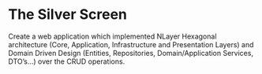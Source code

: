 # The Silver Screen
Create a web application which implemented NLayer Hexagonal architecture (Core, Application, Infrastructure and Presentation Layers) and Domain Driven Design (Entities, Repositories, Domain/Application Services, DTO’s…) over the CRUD operations.
